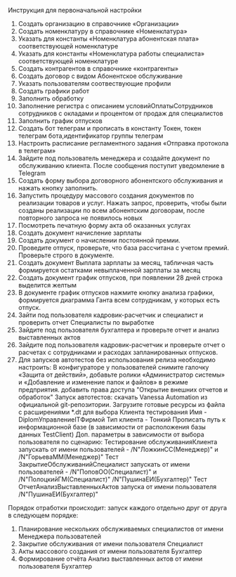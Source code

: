 Инструкция для первоначальной настройки
1.	Создать организацию в справочнике «Организации»
2.	Создать номенклатуру в справочнике «Номенклатура»
3.	Указать для константы «Номенклатура абонентская плата» соответствующей номенклатуре
4.	Указать для константы «Номенклатура работы специалиста» соответствующей номенклатуре
5.	Создать контрагентов в справочнике «контрагенты»
6.	Создать договор с видом Абонентское обслуживание
7.	Указать пользователям соотвествующие профили
8.	Создать графики работ
9.	Заполнить обработку
10.	Заполнение регистра с описанием условийОплатыСотрудников сотрудников с окладами и процентом от продаж для специалистов
11.	Заполнить график отпусков
12.	Создать бот телеграм и прописать в константу Токен, токен телеграм бота,идентификатор группы телеграм
13.	Настроить расписание регламентного задания «Отправка протокола в телеграм»
14.	Зайдите под пользователь менеджера и создайте документ по обслуживанию клиента. После сообщения поступит уведомление в Telegram
15.	Создать форму выбора договорного абонентского обслуживания и нажать кнопку заполнить.
16.	Запустить процедуру массового создания документов по реализации товаров и услуг. Нажать запрос, проверить, чтобы были созданы реализации по всем абонентским договорам, после повторного запроса не появилось новых
17.	Посмотреть печатную форму акта об оказанных услугах
18.	Создать документ начисление зарплаты
19.	Создать документ о начислении постоянной премии.
20.	Проведите отпуск, проверьте, что база рассчитана с учетом премий. Проверьте строго в документе.
21.	Создать документ Выплата зарплаты за месяц, табличная часть формируется остатками невыплаченной зарплаты за месяц
22.	Создать документ график отпусков, при появлении 28 дней строка выделится желтым
23.	В документе график отпусков нажмите кнопку анализа графики, формируется диаграмма Ганта всем сотрудникам, у которых есть отпуск.
24.	Зайти под пользователя кадровик-расчетчик и специалист и проверить отчет Специалисты по выработке
25.	Зайдите под пользователя бухгалтера и проверьте отчет и анализ выставленных актов
26.	Зайдите под пользователя кадровик-расчетчик и проверьте отчет о расчетах с сотрудниками и расходах запланированных отпусков.
27.	Для запусков автотестов без использования релиза необходимо настроить:
В конфигураторе
у пользователей снимите галочку «Защита от действий», добавьте ролики «Администратор системы» и «Добавление и изменение папок и файлов» в режиме предприятия.
добавить права доступа "Открытие внешних отчетов и обработок"
Запуск автотестов:
скачать Vanessa Automation из официальной git-репозитории. Загрузите готовые ресурсы из файла с расширениями *.dt для выбора Клиента тестирования Имя - DiplomУправлениеITФирмой Тип клиента - Тонкий Прописать путь к информационной базе (в зависимости от расположения базы данных TestСlient)
Доп. параметры в зависимости от выбора пользователя по сценарию: Тестирование обслуживанияКлиента запускать от имени пользователей - /N"ЛожкинСС(Менеджер)" и /N"ГорьеваММ(Менеджер)" Тест ЗакрытиеОбслуживанийСпециалист запускать от имени пользователей - /N"ПоповОО(Специалист)" и /N"ПолоцкийГМ(Специалист)" /N"ПушинаЕИ(Бухгалтер)" Тест ОтчетАнализВыставленныхАктов запуска от имени пользователя /N"ПушинаЕИ(Бухгалтер)"

Порядок отработки происходит: запуск каждого отдельно друг от друга в следующем порядке:
1.	Планирование нескольких обслуживаемых специалистов от имени Менеджера пользователей
2.	Закрытие обслуживания от имени пользователя Специалист
3.	Акты массового создания от имени пользователя Бухгалтер
4.	Формирование отчёта Анализ выставленных актов от имени пользователя Бухгалтер

